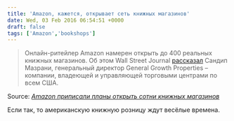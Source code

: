 ```yaml
---
title: 'Amazon, кажется, открывает сеть книжных магазинов'
date: Wed, 03 Feb 2016 06:54:51 +0000
draft: false
tags: ['Amazon','bookshops']
---
```


> Онлайн-ритейлер Amazon намерен открыть до 400 реальных книжных магазинов. Об этом Wall Street Journal [рассказал](http://www.wsj.com/articles/amazon-plans-hundreds-of-brick-and-mortar-bookstores-mall-ceo-says-1454449475) Сандип Мазрани, генеральный директор General Growth Properties – компании, владеющей и управляющей торговыми центрами по всем США.

Source: _[Amazon приписали планы открыть сотни книжных магазинов](https://slon.ru/posts/63405)_

Если так, то американскую книжную розницу ждут весёлые времена.